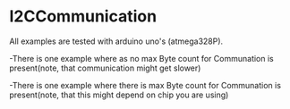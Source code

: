 # I2CCommunication

All examples are tested with arduino uno's (atmega328P).


-There is one example where as no max Byte count for Communation is present(note, that communication might get slower)

-There is one example where there is max  Byte count for Communation is present(note, that this might depend on chip you are using)
